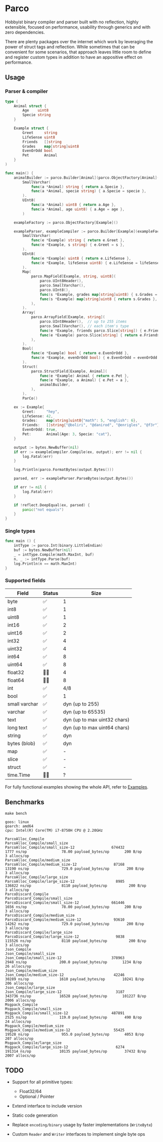 # Parco

Hobbyist binary compiler and parser built with no reflection, highly
extensible, focused on performance, usability through generics and
with zero dependencies.

There are plenty packages over the internet which work by leveraging the power of
struct tags and reflection. While sometimes that can be convenient for some
scenarios, that approach leaves little room to define and register custom types in
addition to have an appositive effect on performance.

## Usage

### Parser & compiler

```go
type (
	Animal struct {
		Age    uint8
		Specie string
	}

	Example struct {
		Greet     string
		LifeSense uint8
		Friends   []string
		Grades    map[string]uint8
		EvenOrOdd bool
		Pet       Animal
	}
)

func main() {
	animalBuilder := parco.Builder[Animal](parco.ObjectFactory[Animal]()).
		SmallVarchar(
			func(a *Animal) string { return a.Specie },
			func(a *Animal, specie string) { a.Specie = specie },
		).
		UInt8(
			func(a *Animal) uint8 { return a.Age },
			func(a *Animal, age uint8) { a.Age = age },
		)

	exampleFactory := parco.ObjectFactory[Example]()

	exampleParser, exampleCompiler := parco.Builder[Example](exampleFactory).
		SmallVarchar(
			func(e *Example) string { return e.Greet },
			func(e *Example, s string) { e.Greet = s },
		).
		UInt8(
			func(e *Example) uint8 { return e.LifeSense },
			func(e *Example, lifeSense uint8) { e.LifeSense = lifeSense },
		).
		Map(
			parco.MapField[Example, string, uint8](
				parco.UInt8Header(),
				parco.SmallVarchar(),
				parco.UInt8(),
				func(s *Example, grades map[string]uint8) { s.Grades = grades },
				func(s *Example) map[string]uint8 { return s.Grades },
			),
		).
		Array(
			parco.ArrayField[Example, string](
				parco.UInt8Header(),  // up to 255 items
				parco.SmallVarchar(), // each item's type
				func(e *Example, friends parco.Slice[string]) { e.Friends = friends },
				func(e *Example) parco.Slice[string] { return e.Friends },
			),
		).
		Bool(
			func(e *Example) bool { return e.EvenOrOdd },
			func(e *Example, evenOrOdd bool) { e.EvenOrOdd = evenOrOdd },
		).
		Struct(
			parco.StructField[Example, Animal](
				func(e *Example) Animal { return e.Pet },
				func(e *Example, a Animal) { e.Pet = a },
				animalBuilder,
			),
		).
		ParCo()

	ex := Example{
		Greet:     "hey",
		LifeSense: 42,
		Grades:    map[string]uint8{"math": 5, "english": 6},
		Friends:   []string{"@boliri", "@danirod", "@enrigles", "@f3r"},
		EvenOrOdd: true,
		Pet:       Animal{Age: 3, Specie: "cat"},
	}

	output := bytes.NewBuffer(nil)
	if err := exampleCompiler.Compile(ex, output); err != nil {
		log.Fatal(err)
	}

	log.Println(parco.FormatBytes(output.Bytes()))

	parsed, err := exampleParser.ParseBytes(output.Bytes())

	if err != nil {
		log.Fatal(err)
	}

	if !reflect.DeepEqual(ex, parsed) {
		panic("not equals")
	}
}

```

### Single types

```go
func main () {
	intType := parco.Int(binary.LittleEndian)
	buf := bytes.NewBuffer(nil)
	_ = intType.Compile(math.MaxInt, buf)
	n, _ := intType.Parse(buf)
	log.Println(n == math.MaxInt)
}
```

### Supported fields

| Field         | Status | Size                         |
|---------------|--------|------------------------------|
| byte          | ✅      | 1                            |
| int8          | ✅      | 1                            |
| uint8         | ✅      | 1                            |
| int16         | ✅      | 2                            |
| uint16        | ✅      | 2                            |
| int32         | ✅      | 4                            |
| uint32        | ✅      | 4                            |
| int64         | ✅      | 8                            |
| uint64        | ✅      | 8                            |
| float32       | 👷🚧   | 4                            |
| float64       | 👷🚧   | 8                            |
| int           | ✅      | 4/8                          |
| bool          | ✅      | 1                            |
| small varchar | ✅      | dyn (up to 255)              |
| varchar       | ✅      | dyn (up to 65535)            |
| text          | ✅      | dyn (up to max uint32 chars) |
| long text     | ✅      | dyn (up to max uint64 chars) |
| string        | ✅      | dyn                          |
| bytes (blob)  | ✅      | dyn                          |
| map           | ✅      | -                            |
| slice         | ✅      | -                            |
| struct        | ✅      | -                            |
| time.Time     | 👷🚧   | ?                            |

For fully functional examples showing the whole API, refer to [Examples](https://github.com/sonirico/parco/tree/master/examples).


## Benchmarks

```shell
make bench

goos: linux
goarch: amd64
cpu: Intel(R) Core(TM) i7-8750H CPU @ 2.20GHz

ParcoAlloc_Compile
ParcoAlloc_Compile/small_size
ParcoAlloc_Compile/small_size-12                 674432              1777 ns/op                78.00 payload_bytes/op       200 B/op          3 allocs/op
ParcoAlloc_Compile/medium_size
ParcoAlloc_Compile/medium_size-12                 87168             13190 ns/op               729.0 payload_bytes/op        200 B/op          3 allocs/op
ParcoAlloc_Compile/large_size
ParcoAlloc_Compile/large_size-12                   8985            136822 ns/op              8110 payload_bytes/op          200 B/op          3 allocs/op
ParcoDiscard_Compile
ParcoDiscard_Compile/small_size
ParcoDiscard_Compile/small_size-12               661446              1656 ns/op                78.00 payload_bytes/op       200 B/op          3 allocs/op
ParcoDiscard_Compile/medium_size
ParcoDiscard_Compile/medium_size-12               93610             14262 ns/op               729.0 payload_bytes/op        200 B/op          3 allocs/op
ParcoDiscard_Compile/large_size
ParcoDiscard_Compile/large_size-12                 9838            115526 ns/op              8110 payload_bytes/op          200 B/op          3 allocs/op
Json_Compile
Json_Compile/small_size
Json_Compile/small_size-12                       378963              2948 ns/op               200.0 payload_bytes/op       1234 B/op         26 allocs/op
Json_Compile/medium_size
Json_Compile/medium_size-12                       42246             30289 ns/op              1610 payload_bytes/op        10241 B/op        206 allocs/op
Json_Compile/large_size
Json_Compile/large_size-12                         3187            343736 ns/op             16528 payload_bytes/op       101227 B/op       2006 allocs/op
Msgpack_Compile
Msgpack_Compile/small_size
Msgpack_Compile/small_size-12                    487891              2525 ns/op               119.0 payload_bytes/op        490 B/op         24 allocs/op
Msgpack_Compile/medium_size
Msgpack_Compile/medium_size-12                    55425             19528 ns/op               955.0 payload_bytes/op       4053 B/op        207 allocs/op
Msgpack_Compile/large_size
Msgpack_Compile/large_size-12                      6274            191314 ns/op             10135 payload_bytes/op        37432 B/op       2007 allocs/op
```

## TODO

- Support for all primitive types:
  - Float32/64
  - Optional / Pointer
  
- Extend interface to include version
- Static code generation
- Replace `encoding/binary` usage by faster implementations (`WriteByte`)
- Custom `Reader` and `Writer` interfaces to implement single byte ops